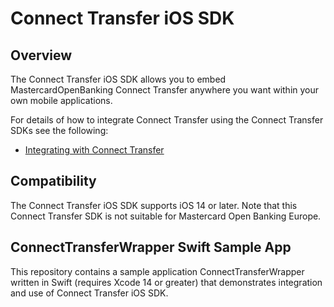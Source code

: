# Connect Transfer iOS SDK

## Overview

The Connect Transfer iOS SDK allows you to embed MastercardOpenBanking Connect Transfer anywhere you want within your own mobile applications.

For details of how to integrate Connect Transfer using the Connect Transfer SDKs see the following:

* [Integrating with Connect Transfer](https://developer.mastercard.com/open-banking-us/documentation/products/pay/deposit-switch/#using-the-connect-transfer-ios-and-android-sdks)

## Compatibility

The Connect Transfer iOS SDK supports iOS 14 or later.
Note that this Connect Transfer SDK is not suitable for Mastercard Open Banking Europe.

## ConnectTransferWrapper Swift Sample App

This repository contains a sample application ConnectTransferWrapper written in Swift (requires Xcode 14 or greater) that demonstrates integration and use of Connect Transfer iOS SDK.


